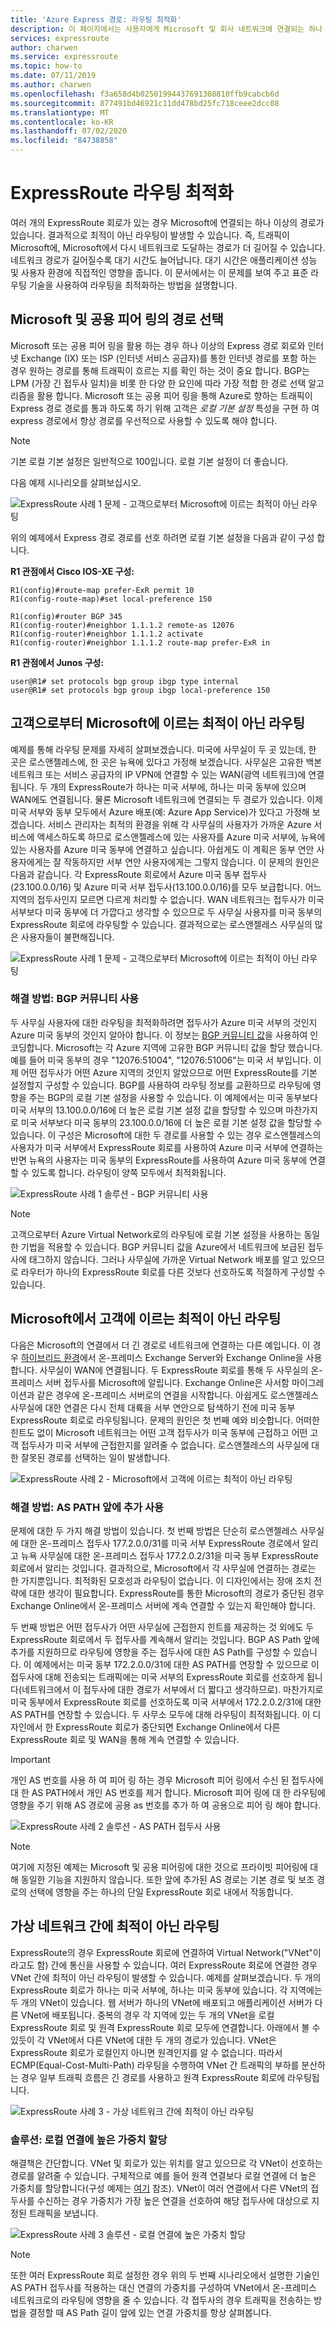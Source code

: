 ```yaml
---
title: 'Azure Express 경로: 라우팅 최적화'
description: 이 페이지에서는 사용자에게 Microsoft 및 회사 네트워크에 연결되는 하나 이상의 ExpressRoute 회로가 있는 경우 라우팅을 최적화하는 방법에 대한 자세한 정보를 제공합니다.
services: expressroute
author: charwen
ms.service: expressroute
ms.topic: how-to
ms.date: 07/11/2019
ms.author: charwen
ms.openlocfilehash: f3a658d4b02501994437691308810ffb9cabcb6d
ms.sourcegitcommit: 877491bd46921c11dd478bd25fc718ceee2dcc08
ms.translationtype: MT
ms.contentlocale: ko-KR
ms.lasthandoff: 07/02/2020
ms.locfileid: "84738858"
---
```

# <a name="optimize-expressroute-routing"></a>ExpressRoute 라우팅 최적화
여러 개의 ExpressRoute 회로가 있는 경우 Microsoft에 연결되는 하나 이상의 경로가 있습니다. 결과적으로 최적이 아닌 라우팅이 발생할 수 있습니다. 즉, 트래픽이 Microsoft에, Microsoft에서 다시 네트워크로 도달하는 경로가 더 길어질 수 있습니다. 네트워크 경로가 길어질수록 대기 시간도 늘어납니다. 대기 시간은 애플리케이션 성능 및 사용자 환경에 직접적인 영향을 줍니다. 이 문서에서는 이 문제를 보여 주고 표준 라우팅 기술을 사용하여 라우팅을 최적화하는 방법을 설명합니다.

## <a name="path-selection-on-microsoft-and-public-peerings"></a>Microsoft 및 공용 피어 링의 경로 선택
Microsoft 또는 공용 피어 링을 활용 하는 경우 하나 이상의 Express 경로 회로와 인터넷 Exchange (IX) 또는 ISP (인터넷 서비스 공급자)를 통한 인터넷 경로를 포함 하는 경우 원하는 경로를 통해 트래픽이 흐르는 지를 확인 하는 것이 중요 합니다. BGP는 LPM (가장 긴 접두사 일치)을 비롯 한 다양 한 요인에 따라 가장 적합 한 경로 선택 알고리즘을 활용 합니다. Microsoft 또는 공용 피어 링을 통해 Azure로 향하는 트래픽이 Express 경로 경로를 통과 하도록 하기 위해 고객은 *로컬 기본 설정* 특성을 구현 하 여 express 경로에서 항상 경로를 우선적으로 사용할 수 있도록 해야 합니다. 

> [!NOTE]
> 기본 로컬 기본 설정은 일반적으로 100입니다. 로컬 기본 설정이 더 좋습니다. 
>
>

다음 예제 시나리오를 살펴보십시오.

![ExpressRoute 사례 1 문제 - 고객으로부터 Microsoft에 이르는 최적이 아닌 라우팅](./media/expressroute-optimize-routing/expressroute-localPreference.png)

위의 예제에서 Express 경로 경로를 선호 하려면 로컬 기본 설정을 다음과 같이 구성 합니다. 

**R1 관점에서 Cisco IOS-XE 구성:**

    R1(config)#route-map prefer-ExR permit 10
    R1(config-route-map)#set local-preference 150

    R1(config)#router BGP 345
    R1(config-router)#neighbor 1.1.1.2 remote-as 12076
    R1(config-router)#neighbor 1.1.1.2 activate
    R1(config-router)#neighbor 1.1.1.2 route-map prefer-ExR in

**R1 관점에서 Junos 구성:**

    user@R1# set protocols bgp group ibgp type internal
    user@R1# set protocols bgp group ibgp local-preference 150



## <a name="suboptimal-routing-from-customer-to-microsoft"></a>고객으로부터 Microsoft에 이르는 최적이 아닌 라우팅
예제를 통해 라우팅 문제를 자세히 살펴보겠습니다. 미국에 사무실이 두 곳 있는데, 한 곳은 로스앤젤레스에, 한 곳은 뉴욕에 있다고 가정해 보겠습니다. 사무실은 고유한 백본 네트워크 또는 서비스 공급자의 IP VPN에 연결할 수 있는 WAN(광역 네트워크)에 연결됩니다. 두 개의 ExpressRoute가 하나는 미국 서부에, 하나는 미국 동부에 있으며 WAN에도 연결됩니다. 물론 Microsoft 네트워크에 연결되는 두 경로가 있습니다. 이제 미국 서부와 동부 모두에서 Azure 배포(예: Azure App Service)가 있다고 가정해 보겠습니다. 서비스 관리자는 최적의 환경을 위해 각 사무실의 사용자가 가까운 Azure 서비스에 액세스하도록 하므로 로스앤젤레스에 있는 사용자를 Azure 미국 서부에, 뉴욕에 있는 사용자를 Azure 미국 동부에 연결하고 싶습니다. 아쉽게도 이 계획은 동부 연안 사용자에게는 잘 작동하지만 서부 연안 사용자에게는 그렇지 않습니다. 이 문제의 원인은 다음과 같습니다. 각 ExpressRoute 회로에서 Azure 미국 동부 접두사(23.100.0.0/16) 및 Azure 미국 서부 접두사(13.100.0.0/16)를 모두 보급합니다. 어느 지역의 접두사인지 모르면 다르게 처리할 수 없습니다. WAN 네트워크는 접두사가 미국 서부보다 미국 동부에 더 가깝다고 생각할 수 있으므로 두 사무실 사용자를 미국 동부의 ExpressRoute 회로에 라우팅할 수 있습니다. 결과적으로는 로스앤젤레스 사무실의 많은 사용자들이 불편해집니다.

![ExpressRoute 사례 1 문제 - 고객으로부터 Microsoft에 이르는 최적이 아닌 라우팅](./media/expressroute-optimize-routing/expressroute-case1-problem.png)

### <a name="solution-use-bgp-communities"></a>해결 방법: BGP 커뮤니티 사용
두 사무실 사용자에 대한 라우팅을 최적화하려면 접두사가 Azure 미국 서부의 것인지 Azure 미국 동부의 것인지 알아야 합니다. 이 정보는 [BGP 커뮤니티 값](expressroute-routing.md)을 사용하여 인코딩합니다. Microsoft는 각 Azure 지역에 고유한 BGP 커뮤니티 값을 할당 했습니다. 예를 들어 미국 동부의 경우 "12076:51004", "12076:51006"는 미국 서 부입니다. 이제 어떤 접두사가 어떤 Azure 지역의 것인지 알았으므로 어떤 ExpressRoute를 기본 설정할지 구성할 수 있습니다. BGP를 사용하여 라우팅 정보를 교환하므로 라우팅에 영향을 주는 BGP의 로컬 기본 설정을 사용할 수 있습니다. 이 예제에서는 미국 동부보다 미국 서부의 13.100.0.0/16에 더 높은 로컬 기본 설정 값을 할당할 수 있으며 마찬가지로 미국 서부보다 미국 동부의 23.100.0.0/16에 더 높은 로컬 기본 설정 값을 할당할 수 있습니다. 이 구성은 Microsoft에 대한 두 경로를 사용할 수 있는 경우 로스앤젤레스의 사용자가 미국 서부에서 ExpressRoute 회로를 사용하여 Azure 미국 서부에 연결하는 반면 뉴욕의 사용자는 미국 동부의 ExpressRoute를 사용하여 Azure 미국 동부에 연결할 수 있도록 합니다. 라우팅이 양쪽 모두에서 최적화됩니다. 

![ExpressRoute 사례 1 솔루션 - BGP 커뮤니티 사용](./media/expressroute-optimize-routing/expressroute-case1-solution.png)

> [!NOTE]
> 고객으로부터 Azure Virtual Network로의 라우팅에 로컬 기본 설정을 사용하는 동일한 기법을 적용할 수 있습니다. BGP 커뮤니티 값을 Azure에서 네트워크에 보급된 접두사에 태그하지 않습니다. 그러나 사무실에 가까운 Virtual Network 배포를 알고 있으므로 라우터가 하나의 ExpressRoute 회로를 다른 것보다 선호하도록 적절하게 구성할 수 있습니다.
>
>

## <a name="suboptimal-routing-from-microsoft-to-customer"></a>Microsoft에서 고객에 이르는 최적이 아닌 라우팅
다음은 Microsoft의 연결에서 더 긴 경로로 네트워크에 연결하는 다른 예입니다. 이 경우 [하이브리드 환경](https://technet.microsoft.com/library/jj200581%28v=exchg.150%29.aspx)에서 온-프레미스 Exchange Server와 Exchange Online을 사용합니다. 사무실이 WAN에 연결됩니다. 두 ExpressRoute 회로를 통해 두 사무실의 온-프레미스 서버 접두사를 Microsoft에 알립니다. Exchange Online은 사서함 마이그레이션과 같은 경우에 온-프레미스 서버로의 연결을 시작합니다. 아쉽게도 로스앤젤레스 사무실에 대한 연결은 다시 전체 대륙을 서부 연안으로 탐색하기 전에 미국 동부 ExpressRoute 회로로 라우팅됩니다. 문제의 원인은 첫 번째 예와 비슷합니다. 어떠한 힌트도 없이 Microsoft 네트워크는 어떤 고객 접두사가 미국 동부에 근접하고 어떤 고객 접두사가 미국 서부에 근접한지를 알려줄 수 없습니다. 로스앤젤레스의 사무실에 대한 잘못된 경로를 선택하는 일이 발생합니다.

![ExpressRoute 사례 2 - Microsoft에서 고객에 이르는 최적이 아닌 라우팅](./media/expressroute-optimize-routing/expressroute-case2-problem.png)

### <a name="solution-use-as-path-prepending"></a>해결 방법: AS PATH 앞에 추가 사용
문제에 대한 두 가지 해결 방법이 있습니다. 첫 번째 방법은 단순히 로스앤젤레스 사무실에 대한 온-프레미스 접두사 177.2.0.0/31를 미국 서부 ExpressRoute 경로에서 알리고 뉴욕 사무실에 대한 온-프레미스 접두사 177.2.0.2/31을 미국 동부 ExpressRoute 회로에서 알리는 것입니다. 결과적으로, Microsoft에서 각 사무실에 연결하는 경로는 한 가지뿐입니다. 최적화된 모호성과 라우팅이 없습니다. 이 디자인에서는 장애 조치 전략에 대한 생각이 필요합니다. ExpressRoute를 통한 Microsoft의 경로가 중단된 경우 Exchange Online에서 온-프레미스 서버에 계속 연결할 수 있는지 확인해야 합니다. 

두 번째 방법은 어떤 접두사가 어떤 사무실에 근접한지 힌트를 제공하는 것 외에도 두 ExpressRoute 회로에서 두 접두사를 계속해서 알리는 것입니다. BGP AS Path 앞에 추가를 지원하므로 라우팅에 영향을 주는 접두사에 대한 AS Path를 구성할 수 있습니다. 이 예제에서는 미국 동부 172.2.0.0/31에 대한 AS PATH를 연장할 수 있으므로 이 접두사에 대해 전송되는 트래픽에는 미국 서부의 ExpressRoute 회로를 선호하게 됩니다(네트워크에서 이 접두사에 대한 경로가 서부에서 더 짧다고 생각하므로). 마찬가지로 미국 동부에서 ExpressRoute 회로를 선호하도록 미국 서부에서 172.2.0.2/31에 대한 AS PATH를 연장할 수 있습니다. 두 사무소 모두에 대해 라우팅이 최적화됩니다. 이 디자인에서 한 ExpressRoute 회로가 중단되면 Exchange Online에서 다른 ExpressRoute 회로 및 WAN을 통해 계속 연결할 수 있습니다. 

> [!IMPORTANT]
> 개인 AS 번호를 사용 하 여 피어 링 하는 경우 Microsoft 피어 링에서 수신 된 접두사에 대 한 AS PATH에서 개인 AS 번호를 제거 합니다. Microsoft 피어 링에 대 한 라우팅에 영향을 주기 위해 AS 경로에 공용 as 번호를 추가 하 여 공용으로 피어 링 해야 합니다.
> 
> 

![ExpressRoute 사례 2 솔루션 - AS PATH 접두사 사용](./media/expressroute-optimize-routing/expressroute-case2-solution.png)

> [!NOTE]
> 여기에 지정된 예제는 Microsoft 및 공용 피어링에 대한 것으로 프라이빗 피어링에 대해 동일한 기능을 지원하지 않습니다. 또한 앞에 추가된 AS 경로는 기본 경로 및 보조 경로의 선택에 영향을 주는 하나의 단일 ExpressRoute 회로 내에서 작동합니다.
> 
> 

## <a name="suboptimal-routing-between-virtual-networks"></a>가상 네트워크 간에 최적이 아닌 라우팅
ExpressRoute의 경우 ExpressRoute 회로에 연결하여 Virtual Network("VNet"이라고도 함) 간에 통신을 사용할 수 있습니다. 여러 ExpressRoute 회로에 연결한 경우 VNet 간에 최적이 아닌 라우팅이 발생할 수 있습니다. 예제를 살펴보겠습니다. 두 개의 ExpressRoute 회로가 하나는 미국 서부에, 하나는 미국 동부에 있습니다. 각 지역에는 두 개의 VNet이 있습니다. 웹 서버가 하나의 VNet에 배포되고 애플리케이션 서버가 다른 VNet에 배포됩니다. 중복의 경우 각 지역에 있는 두 개의 VNet을 로컬 ExpressRoute 회로 및 원격 ExpressRoute 회로 모두에 연결합니다. 아래에서 볼 수 있듯이 각 VNet에서 다른 VNet에 대한 두 개의 경로가 있습니다. VNet은 ExpressRoute 회로가 로컬인지 아니면 원격인지를 알 수 없습니다. 따라서 ECMP(Equal-Cost-Multi-Path) 라우팅을 수행하여 VNet 간 트래픽의 부하를 분산하는 경우 일부 트래픽 흐름은 긴 경로를 사용하고 원격 ExpressRoute 회로에 라우팅됩니다.

![ExpressRoute 사례 3 - 가상 네트워크 간에 최적이 아닌 라우팅](./media/expressroute-optimize-routing/expressroute-case3-problem.png)

### <a name="solution-assign-a-high-weight-to-local-connection"></a>솔루션: 로컬 연결에 높은 가중치 할당
해결책은 간단합니다. VNet 및 회로가 있는 위치를 알고 있으므로 각 VNet이 선호하는 경로를 알려줄 수 있습니다. 구체적으로 예를 들어 원격 연결보다 로컬 연결에 더 높은 가중치를 할당합니다(구성 예제는 [여기](expressroute-howto-linkvnet-arm.md#modify-a-virtual-network-connection) 참조). VNet이 여러 연결에서 다른 VNet의 접두사를 수신하는 경우 가중치가 가장 높은 연결을 선호하여 해당 접두사에 대상으로 지정된 트래픽을 보냅니다.

![ExpressRoute 사례 3 솔루션 - 로컬 연결에 높은 가중치 할당](./media/expressroute-optimize-routing/expressroute-case3-solution.png)

> [!NOTE]
> 또한 여러 ExpressRoute 회로 설정한 경우 위의 두 번째 시나리오에서 설명한 기술인 AS PATH 접두사를 적용하는 대신 연결의 가중치를 구성하여 VNet에서 온-프레미스 네트워크로의 라우팅에 영향을 줄 수 있습니다. 각 접두사의 경우 트래픽을 전송하는 방법을 결정할 때 AS Path 길이 앞에 있는 연결 가중치를 항상 살펴봅니다.
>
>
